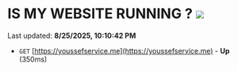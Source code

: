 # IS MY WEBSITE RUNNING ? [![](https://img.shields.io/static/v1?label=Sponsor&message=%E2%9D%A4&logo=GitHub&color=%23fe8e86)](https://github.com/sponsors/Youssef-Lehmam)

Last updated: **8/25/2025, 10:10:42 PM**

- `GET` [https://youssefservice.me](https://youssefservice.me) - **Up** (350ms)
